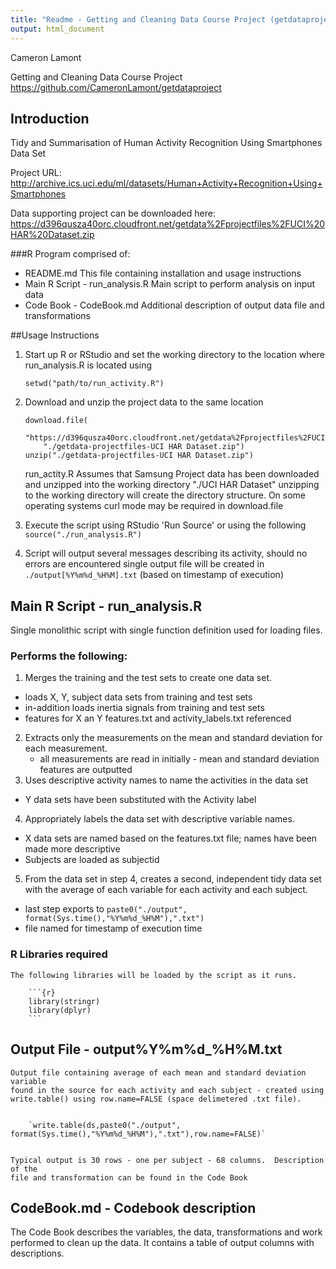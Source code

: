 ```yaml
---
title: "Readme - Getting and Cleaning Data Course Project (getdataproject)"
output: html_document
---
```

Cameron Lamont

Getting and Cleaning Data Course Project
https://github.com/CameronLamont/getdataproject

## Introduction

Tidy and Summarisation of Human Activity Recognition Using Smartphones Data Set

Project URL: http://archive.ics.uci.edu/ml/datasets/Human+Activity+Recognition+Using+Smartphones

Data supporting project can be downloaded here:
https://d396qusza40orc.cloudfront.net/getdata%2Fprojectfiles%2FUCI%20HAR%20Dataset.zip

###R Program comprised of:
* README.md
    This file containing installation and usage instructions
* Main R Script - run_analysis.R
    Main script to perform analysis on input data
* Code Book - CodeBook.md
    Additional description of output data file and transformations

##Usage Instructions

1. Start up R or RStudio and set the working directory to the location where run_analysis.R is located using 
    ```{r}
    setwd("path/to/run_activity.R")
    ```
   
2.  Download and unzip the project data to the same location
    
    ```{r}
    download.file(
        "https://d396qusza40orc.cloudfront.net/getdata%2Fprojectfiles%2FUCI%20HAR%20Dataset.zip",
        "./getdata-projectfiles-UCI HAR Dataset.zip")
    unzip("./getdata-projectfiles-UCI HAR Dataset.zip")
    ```
    run_actity.R Assumes that Samsung Project data has been downloaded and unzipped into the 
    working directory "./UCI HAR Dataset" unzipping to the working directory will create the directory structure.
    On some operating systems curl mode may be required in download.file
3.  Execute the script using RStudio 'Run Source' or using the following `source("./run_analysis.R")`
4.  Script will output several messages describing its activity, should no
    errors are encountered single output file will be created in 
    `./output[%Y%m%d_%H%M].txt` (based on timestamp of execution)

## Main R Script - run_analysis.R

Single monolithic script with single function definition used for loading files.

### Performs the following:

 1. Merges the training and the test sets to create one data set.
   * loads X, Y, subject data sets from training and test sets
   * in-addition loads inertia signals from training and test sets
   * features for X an Y features.txt and activity_labels.txt referenced
 2. Extracts only the measurements on the mean and standard deviation for each 
   measurement. 
    * all measurements are read in initially - mean and standard deviation 
   features are outputted
 3. Uses descriptive activity names to name the activities in the data set
   * Y data sets have been substituted with the Activity label
 4. Appropriately labels the data set with descriptive variable names. 
   * X data sets are named based on the features.txt file; 
        names have been made more descriptive
   * Subjects are loaded as subjectid
 5. From the data set in step 4, creates a second, independent tidy data set 
   with the average of each variable for each activity and each subject.
   * last step exports to `paste0("./output", format(Sys.time(),"%Y%m%d_%H%M"),".txt")`
   * file named for timestamp of execution time

### R Libraries required

    The following libraries will be loaded by the script as it runs.
    
        ```{r}
        library(stringr)
        library(dplyr)
        ```

## Output File - output%Y%m%d_%H%M.txt

    Output file containing average of each mean and standard deviation variable 
    found in the source for each activity and each subject - created using 
    write.table() using row.name=FALSE (space delimetered .txt file).
    
        
        `write.table(ds,paste0("./output", format(Sys.time(),"%Y%m%d_%H%M"),".txt"),row.name=FALSE)`
        

    Typical output is 30 rows - one per subject - 68 columns.  Description of the 
    file and transformation can be found in the Code Book

## CodeBook.md - Codebook description

The Code Book describes the variables, the data, transformations and 
work performed to clean up the data.  It contains a table of output columns 
with descriptions.
